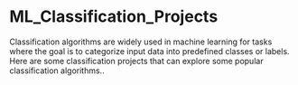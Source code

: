 # ML_Classification_Projects
Classification algorithms are widely used in machine learning for tasks where the goal is to categorize input data into predefined classes or labels.
Here are some classification projects that can explore some popular classification algorithms..
